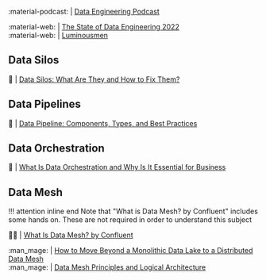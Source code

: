 :material-podcast:  | [Data Engineering Podcast](https://www.dataengineeringpodcast.com/)</br>

:material-web:      | [The State of Data Engineering 2022](https://lakefs.io/the-state-of-data-engineering-2022/)</br>
:material-web:      | [Luminousmen](https://luminousmen.com/about/)</br>

## Data Silos
:baby_bottle:  | [Data Silos: What Are They and How to Fix Them?](https://www.astronomer.io/blog/data-silos-what-are-they-how-to-fix-them/)</br>

## Data Pipelines
:baby_bottle:  | [Data Pipeline: Components, Types, and Best Practices](https://www.astronomer.io/blog/data-pipeline/)</br>

## Data Orchestration
:baby_bottle:  | [What Is Data Orchestration and Why Is It Essential for Business](https://www.astronomer.io/blog/what-is-data-orchestration/)</br>

## Data Mesh
!!! attention inline end
     Note that "What is Data Mesh? by Confluent" includes some hands on. These are not required in order to understand this subject

:technologist: | [What Is Data Mesh? by Confluent](https://developer.confluent.io/learn-kafka/data-mesh/intro/)</br>

:man_mage:     | [How to Move Beyond a Monolithic Data Lake to a Distributed Data Mesh](https://martinfowler.com/articles/data-monolith-to-mesh.html)</br>
:man_mage:     | [Data Mesh Principles and Logical Architecture](https://martinfowler.com/articles/data-mesh-principles.html)</br>